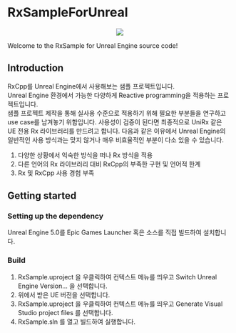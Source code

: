 # RxSampleForUnreal
<p align="center">
  <img src="https://user-images.githubusercontent.com/27719886/162159998-17ff40c5-66ac-475d-a051-84121aa1ad67.png">
</p>
Welcome to the RxSample for Unreal Engine source code!

## Introduction
RxCpp를 Unreal Engine에서 사용해보는 샘플 프로젝트입니다.  
Unreal Engine 환경에서 가능한 다양하게 Reactive programming을 적용하는 프로젝트입니다.  
샘플 프로젝트 제작을 통해 실사용 수준으로 적용하기 위해 필요한 부분들을 연구하고 use case를 남겨놓기 위함입니다.
사용성이 검증이 된다면 최종적으로 UniRx 같은 UE 전용 Rx 라이브러리를 만드려고 합니다.
다음과 같은 이유에서 Unreal Engine의 일반적인 사용 방식과는 맞지 않거나 매우 비효율적인 부분이 다소 있을 수 있습니다.

1. 다양한 상황에서 익숙한 방식을 떠나 Rx 방식을 적용
2. 다른 언어의 Rx 라이브러리 대비 RxCpp의 부족한 구현 및 언어적 한계
3. Rx 및 RxCpp 사용 경험 부족

## Getting started

### Setting up the dependency
Unreal Engine 5.0를 Epic Games Launcher 혹은 소스를 직접 빌드하여 설치합니다.

### Build
1. RxSample.uproject 을 우클릭하여 컨텍스트 메뉴를 띄우고 Switch Unreal Engine Version... 을 선택합니다.
2. 위에서 받은 UE 버전을 선택합니다.
3. RxSample.uproject 을 우클릭하여 컨텍스트 메뉴를 띄우고 Generate Visual Studio project files 를 선택합니다.
4. RxSample.sln 를 열고 빌드하여 실행합니다.
